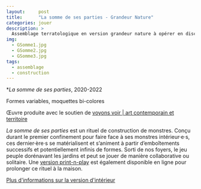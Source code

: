```yaml
---
layout:     post
title:      "La somme de ses parties - Grandeur Nature"
categories: jouer
description: >
  Assemblage terratologique en version grandeur nature à opérer en discussion et en collaboration avec d'autres pour faire émerger des monstres partagé.e.s.
img:
  - GSomme1.jpg
  - GSomme2.jpg
  - GSomme3.jpg
tags:
  - assemblage
  - construction
---
```


**La somme de ses parties*, 2020-2022

Formes variables, moquettes bi-colores

Œuvre produite avec le soutien de [voyons voir | art contemporain et territoire](https://voyonsvoir.art/)

*La somme de ses parties* est un rituel de construction de monstres. Conçu durant le premier confinement pour faire face à ses monstres intérieur·e·s, ces dernier·ère·s se matérialisent et s’animent à partir d’emboîtements successifs et potentiellement infinis de formes. Sorti de nos foyers, le jeu peuple dorénavant les jardins et peut se jouer de manière collaborative ou solitaire. Une [version print-n-play](https://leslieastier.itch.io/la-somme-de-ses-parties) est également disponible en ligne pour prolonger ce rituel à la maison.

[Plus d'informations sur la version d'intérieur](https://leslieastier.xyz/jouer/la-somme-de-ses-parties.html)